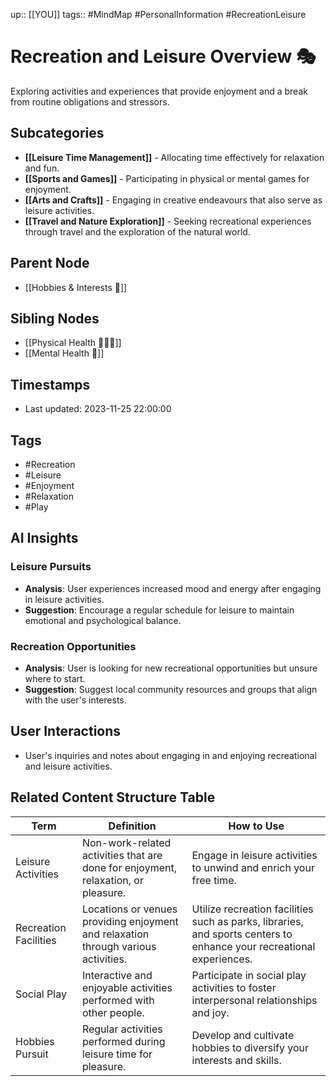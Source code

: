 
up:: [[YOU]]
tags:: #MindMap #PersonalInformation #RecreationLeisure

# Recreation and Leisure Overview 🎭

Exploring activities and experiences that provide enjoyment and a break from routine obligations and stressors.

## Subcategories
- **[[Leisure Time Management]]** - Allocating time effectively for relaxation and fun.
- **[[Sports and Games]]** - Participating in physical or mental games for enjoyment.
- **[[Arts and Crafts]]** - Engaging in creative endeavours that also serve as leisure activities.
- **[[Travel and Nature Exploration]]** - Seeking recreational experiences through travel and the exploration of the natural world.

## Parent Node
- [[Hobbies & Interests 🦄]]

## Sibling Nodes
- [[Physical Health 🧘🏻‍♂️]]
- [[Mental Health 🧠]]

## Timestamps
- Last updated: 2023-11-25 22:00:00

## Tags
- #Recreation
- #Leisure
- #Enjoyment
- #Relaxation
- #Play

## AI Insights
### Leisure Pursuits
- **Analysis**: User experiences increased mood and energy after engaging in leisure activities.
- **Suggestion**: Encourage a regular schedule for leisure to maintain emotional and psychological balance.

### Recreation Opportunities
- **Analysis**: User is looking for new recreational opportunities but unsure where to start.
- **Suggestion**: Suggest local community resources and groups that align with the user's interests.

## User Interactions
- User's inquiries and notes about engaging in and enjoying recreational and leisure activities.


## Related Content Structure Table
| Term | Definition | How to Use |
| --- | --- | --- |
| Leisure Activities | Non-work-related activities that are done for enjoyment, relaxation, or pleasure. | Engage in leisure activities to unwind and enrich your free time. |
| Recreation Facilities | Locations or venues providing enjoyment and relaxation through various activities. | Utilize recreation facilities such as parks, libraries, and sports centers to enhance your recreational experiences. |
| Social Play | Interactive and enjoyable activities performed with other people. | Participate in social play activities to foster interpersonal relationships and joy. |
| Hobbies Pursuit | Regular activities performed during leisure time for pleasure. | Develop and cultivate hobbies to diversify your interests and skills. |

